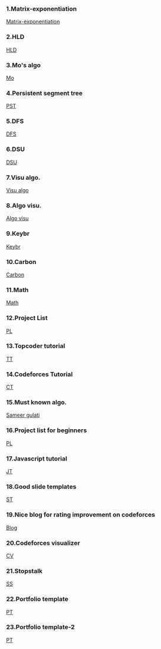### 1.Matrix-exponentiation 
[Matrix-exponentiation](https://procoderforu.com/matrix-exponentiation/)<br>

### 2.HLD 
[HLD](https://blog.anudeep2011.com/heavy-light-decomposition/)<br>

### 3.Mo's algo 
[Mo](https://blog.anudeep2011.com/category/algorithms/)<br>

### 4.Persistent segment tree 
[PST](https://blog.anudeep2011.com/category/segment-trees/)<br>

### 5.DFS 
[DFS](https://cp-algorithms.com/graph/depth-first-search.html)<br>

### 6.DSU
[DSU](https://cp-algorithms.com/data_structures/disjoint_set_union.html)<br>

### 7.Visu algo.
[Visu algo](https://visualgo.net/en)<br>

### 8.Algo visu.
[Algo visu](https://algorithm-visualizer.org/dynamic-programming/knapsack-problem)<br>

### 9.Keybr 
[Keybr](https://www.keybr.com/)<br>

### 10.Carbon
[Carbon](https://carbon.now.sh/)<br>

### 11.Math
[Math](https://github.com/rossant/awesome-math)<br>

### 12.Project List
[PL](https://www.dreamincode.net/forums/topic/78802-martyr2s-mega-project-ideas-list/)<br>

### 13.Topcoder tutorial
[TT](https://www.topcoder.com/community/competitive-programming/tutorials/)<br>

### 14.Codeforces Tutorial
[CT](https://codeforces.com/blog/entry/57282)<br>

### 15.Must known algo.
[Sameer gulati](https://www.quora.com/What-is-a-list-of-data-structures-that-a-competitive-programmer-must-know)<br>

### 16.Project list for beginners
[PL](https://www.dreamincode.net/forums/topic/78802-martyr2s-mega-project-ideas-list/)<br>

### 17.Javascript tutorial
[JT](https://javascript.info/)<br>

### 18.Good slide templates
[ST](https://slidesgo.com/school)<br>

### 19.Nice blog for rating improvement on codeforces
[Blog](https://codeforces.com/blog/entry/53341)<br>

### 20.Codeforces visualizer
[CV](https://cfviz.netlify.app/)<br>

### 21.Stopstalk
[SS](https://www.stopstalk.com/dashboard)<br>

### 22.Portfolio template
[PT](https://blog.prototypr.io/top-10-free-online-portfolio-websites-to-create-perfect-ux-ui-design-portfolios-4406b34f4ce)<br>

### 23.Portfolio template-2
[PT](https://codeburst.io/10-awesome-web-developer-portfolios-d266b32e6154)<br>
